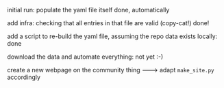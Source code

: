 initial run: populate the yaml file itself        done, automatically

add infra: checking that all entries in that file are valid (copy-cat!)     done!

add a script to re-build the yaml file, assuming the repo data exists locally: done

download the data and automate everything: not yet :-)

create a new webpage on the community thing ---> adapt `make_site.py` accordingly
